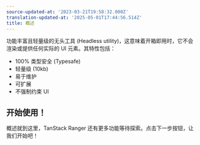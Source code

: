```yaml
---
source-updated-at: '2023-03-21T19:58:32.000Z'
translation-updated-at: '2025-05-01T17:44:56.514Z'
title: 概述
---
```

功能丰富且轻量级的无头工具 (Headless utility)，这意味着开箱即用时，它不会渲染或提供任何实际的 UI 元素。其特性包括：

- 100% 类型安全 (Typesafe)
- 轻量级 (10kb)
- 易于维护
- 可扩展
- 不强制约束 UI

## 开始使用！

概述就到这里，TanStack Ranger 还有更多功能等待探索。点击下一步按钮，让我们开始吧！
